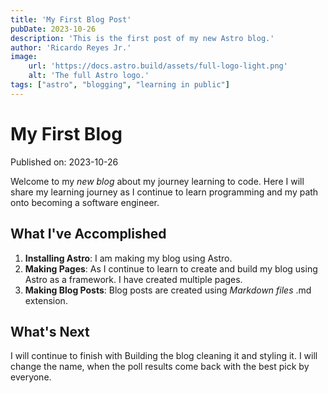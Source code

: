 ```yaml
---
title: 'My First Blog Post'
pubDate: 2023-10-26
description: 'This is the first post of my new Astro blog.'
author: 'Ricardo Reyes Jr.'
image:
    url: 'https://docs.astro.build/assets/full-logo-light.png'
    alt: 'The full Astro logo.'
tags: ["astro", "blogging", "learning in public"]
---
```


# My First Blog

Published on: 2023-10-26

Welcome to my _new blog_ about my journey learning to code. Here I will share my learning journey as I continue to learn programming and my path onto becoming a software engineer.

## What I've Accomplished

1. **Installing Astro**: I am making my blog using Astro.
2. **Making Pages**: As I continue to learn to create and build my blog using Astro as a framework. I have created multiple pages.
3.  **Making Blog Posts**: Blog posts are created using _Markdown files_ .md extension.

## What's Next

I will continue to finish with Building the blog cleaning it and styling it. I will change the name, when the poll results come back with the best pick by everyone.